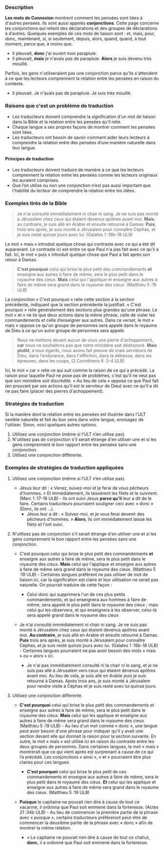 
### Description

**Les mots de Connexion** montrent comment les pensées sont liées à d'autres pensées. Ils sont aussi appelés **conjonctions**. Cette page concerne les conjonctions qui relient des déclarations et des groupes de déclarations à d’autres. Quelques exemples de ces mots de liaison sont : et, mais, pour, donc, maintenant, si, si seulement, depuis, alors, quand, quand, à tout moment, parce que, à moins que.

* Il pleuvait, **donc** j'ai ouvert mon parapluie.
* Il pleuvait, **mais** je n'avais pas de parapluie. **Alors** je suis devenu très mouillé.

Parfois, les gens n'utiliseraient pas une conjonction parce qu'ils s'attendent à ce que les lecteurs comprennent la relation entre les pensées en raison du contexte.

* Il pleuvait. Je n'avais pas de parapluie. Je suis très mouillé.


### Raisons que c'est un problème de traduction

* Les traducteurs doivent comprendre la signification d'un mot de liaison dans la Bible et la relation entre les pensées qu'il relie.
* Chaque langue a ses propres façons de montrer comment les pensées sont liées.
* Les traducteurs ont besoin de savoir comment aider leurs lecteurs à comprendre la relation entre des pensées d’une manière naturelle dans leur langue.


#### Principes de traduction

* Les traducteurs doivent traduire de manière à ce que les lecteurs comprennent la relation entre les pensées comme les lecteurs originaux les auraient comprises.
* Que l’on utilise ou non une conjonction n’est pas aussi important que l'habilité du lecteur de comprendre la relation entre les idées.


### Exemples tirés de la Bible

>Je n'ai consulté immédiatement ni chair ni sang. Je ne suis pas monté à Jérusalem chez ceux qui étaient devenus apôtres avant moi. **Mais**, au contraire, je suis allé en Arabie et ensuite retourné à Damas. **Puis**, trois ans après, je suis monté à Jérusalem pour connaître Céphas, et je suis resté quinze jours avec lui. (Galates 1 :16b-18 ULB)

Le mot « mais » introduit quelque chose qui contraste avec ce qui a été dit auparavant. Le contraste ici est entre ce que Paul n'a pas fait avec ce qu'il a fait. Ici, le mot « puis » introduit quelque chose que Paul a fait après son retour à Damas.

>**C'est pourquoi** celui qui brise le plus petit des commandements **et** enseigne aux autres à faire de même, sera le plus petit dans le royaume des cieux. **Mais** celui qui l'applique et enseigne aux autres à faire de même sera grand dans le royaume des cieux. (Matthieu 5 :19 ULB)

La conjonction « C'est pourquoi » relie cette section à la section précédente, indiquant que la section précédente la justifiait. « C'est pourquoi » relie généralement des sections plus grandes qu'une phrase. Le mot « et » ne lie que deux actions dans la même phrase, celle de violer les commandements et celle d’enseigner aux autres. Dans ce verset, le mot « mais » oppose ce qu'un groupe de personnes sera appelé dans le royaume de Dieu à ce qu'un autre groupe de personnes sera appelé.

>Nous ne mettons devant aucun de vous une pierre d'achoppement, **car** nous ne souhaitons pas que notre ministère soit déshonoré. **Mais plutôt**, à tous égards, nous avons fait preuve de vrais serviteurs de Dieu, dans l'endurance, dans l'affliction, dans la détresse, dans les épreuves, dans les coups, (2 Corinthiens 6 :3-4 ULB)

Ici, le mot « car » relie ce qui suit comme la raison de ce qui a précédé. La raison pour laquelle Paul ne pose pas de problèmes, c'est qu'il ne veut pas que son ministère soit discrédité. « Au lieu de cela » oppose ce que Paul fait (en prouvant par ses actions qu'il est le serviteur de Dieu) avec ce qu'il a dit ne pas faire (placer des pierres d'achoppement).


### Stratégies de traduction

Si la manière dont la relation entre les pensées est illustrée dans l'ULT semble naturelle et fait du bon sens dans votre langue, envisagez de l'utiliser. Sinon, voici quelques autres options.

1. Utilisez une conjonction (même si l’ULT n’en utilise pas).
1. N'utilisez pas de conjonction s'il serait étrange d'en utiliser une et si les gens comprennent le bon rapport entre les pensées sans une conjonction.
1. Utilisez une conjonction différente.


### Exemples de stratégies de traduction appliquées

1. Utilisez une conjonction (même si l’ULT n’en utilise pas).

    * Jésus leur dit : « Venez, suivez-moi et je ferai de vous pêcheurs d'hommes. » Et immédiatement, ils laissèrent les filets et le suivirent. (Marc 1 :17-18 ULB) - Ils ont suivi Jésus **parce qu’il** leur a dit de le faire. Certains traducteurs pourraient souligner ceci avec « donc » (Donc, ils ont …).
        * Jésus leur a dit : « Suivez-moi, et je vous ferai devenir des pêcheurs d'hommes. » **Alors**, ils ont immédiatement laissé les filets et l'ont suivi.

1. N'utilisez pas de conjonction s'il serait étrange d'en utiliser une et si les gens comprennent le bon rapport entre les pensées sans une conjonction.

    *  C'est pourquoi celui qui brise le plus petit des commandements **et** enseigne aux autres à faire de même, sera le plus petit dans le royaume des cieux. **Mais** celui qui l'applique et enseigne aux autres à faire de même sera grand dans le royaume des cieux. (Matthieu 5 :19 ULB) - Certaines langues préfèrent ne pas utiliser de mot de liaison ici, car la signification est claire et leur utilisation ne serait pas naturelle. On pourrait traduire de cette façon :
        * Celui donc qui supprimera l'un de ces plus petits commandements, et qui enseignera aux hommes à faire de même, sera appelé le plus petit dans le royaume des cieux ; mais celui qui les observera, et qui enseignera à les observer, celui-là sera appelé grand dans le royaume des cieux

    *  Je n'ai consulté immédiatement ni chair ni sang. Je ne suis pas monté à Jérusalem chez ceux qui étaient devenus apôtres avant moi. **Au contraire**, je suis allé en Arabie et ensuite retourné à Damas. **Puis** trois ans après, je suis monté à Jérusalem pour connaître Céphas, et je suis resté quinze jours avec lui. (Galates 1 :16b-18 ULB) - Certaines langues pourraient ne pas avoir besoin des mots « mais » ou « alors » ici.
        * Je n'ai pas immédiatement consulté ni la chair ni le sang, et je ne suis pas allé à Jérusalem vers ceux qui étaient devenus apôtres avant moi. Au lieu de cela, je suis allé en Arabie puis je suis retourné à Damas. Après trois ans, je suis monté à Jérusalem pour rendre visite à Céphas et je suis resté avec lui quinze jours.

1. Utilisez une conjonction différente.
    *  **C'est pourquoi** celui qui brise le plus petit des commandements et enseigne aux autres à faire de même, sera le plus petit dans le royaume des cieux. **Mais** celui qui les applique et enseigne aux autres à faire de même sera grand dans le royaume des cieux. (Matthieu 5 :19 ULB) - Au lieu d'un mot comme « donc », une langue peut avoir besoin d'une phrase pour indiquer qu'il y avait une section devant elle qui donnait la raison pour la section suivante. En outre, le mot « mais » est utilisé ici en raison du contraste entre les deux groupes de personnes.  Dans certaines langues, le mot « mais » montrerait que ce qui vient après est surprenant à cause de ce qui l’a précédé. Les conjonctions « ainsi », « et » pourraient être plus claires pour ces langues.
        * **C'est pourquoi** celui qui brise le plus petit de ces commandements et enseigne aux autres à faire de même, sera le plus petit dans le royaume des cieux. **Et** celui qui les applique et enseigne aux autres à faire de même sera grand dans le royaume des cieux. (Matthieu 5 :19 ULB)

    *  **Puisque** le capitaine ne pouvait rien dire à cause de tout ce vacarme, il ordonna que Paul soit emmené dans la forteresse. (Actes 21 :34b ULB) - Au lieu de commencer la première partie de la phrase avec « puisque », certains traducteurs préféreront peut-être de commencer la deuxième partie de la phrase avec « donc » afin de montrer la même relation.
        * « Le capitaine ne pouvait rien dire à cause de tout ce chahut, **donc**, il a ordonné que Paul soit emmené dans la forteresse.
